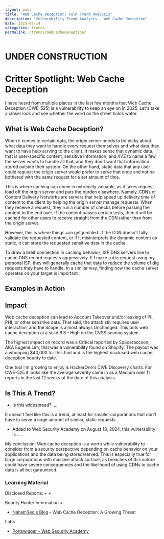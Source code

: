 ```yaml
---
layout: post
title: "Web Cache Deception: Vuln Trend Analysis"
description: "Vulnerability Trend Analysis - Web Cache Deception"
date: 2025-02-14
categories: trends
permalink: /trends/WebCacheDeception/
---
```

# UNDER CONSTRUCTION

# Critter Spotlight: Web Cache Deception

I have heard from multiple places in the last few months that Web Cache Deception (CWE-525) is a vulnerability to keep an eye on in 2025.  Let's take a closer look and see whether the word on the street holds water.

## What is Web Cache Deception?

When it comes to certain data, the origin server needs to be picky about what data they want to handle every request themselves and what data they want to have help serving to the client.  It makes sense that dynamic data, that is user-specific content, sensitive information, and XYZ to name a few, the server wants to handle all that, and they don't want that information stored outside their system.  On the other hand, static data that any user could request the origin server would prefer to serve that once and not be bothered with the same request for a set amount of time.

This is where caching can come in extremely valuable, as it takes request load off the origin server and puts the burden elsewhere.  Namely, CDNs or Content Delivery Networks are servers that help speed up delivery time of content to the client by helping the origin server manage requests.  When they receive a request, they run a number of checks before passing the content to the end user.  If the content passes certain tests, then it will be cached for other users to receive straight from the CDN rather than from the origin server.

However, this is where things can get jumbled. If the CDN doesn't fully validate the requested content, or if it misinterprets the dynamic content as static, it can store the requested sensitive data in the cache.

To draw a breif connection in caching behavior; ISP DNS servers like to cache DNS record requests aggressively.  If I make a `dig` request using my personal ISP, they will generally cache that data to reduce the volume of dig requests they have to handle.  In a similar way, finding how the cache server operates on your target is important. 


## Examples in Action



## Impact

Web cache deception can lead to Account Takeover and/or leaking of PII, PHI, or other sensitive data.  That said, the attack still requires user interaction, and the Scope is almost always Unchanged.  This puts web cache deception at a solid 8.8 - High on the CVSS scoring system.

The highest impact on record was a Critical reported by Spaceraccoon, AKA Eugene Lim, that was a vulnerability found on Shopify.  The payout was a whopping $40,000 for this find and is the highest disclosed web cache deception bounty to date.

One tool I'm growing to enjoy is HackerOne's CWE Discovery charts.  For CWE-525 it looks like the average severity came in as a Medium over 11 reports in the last 12 weeks of the date of this analysis.

## Is This A Trend?

+ Is this widespread? ....

It doesn't feel like this is a trend, at least for smaller corporations that don't have to serve a large amount of similar, static requests.

+ Added to Web Security Academy on August 13, 2024, this vulnerability is ....

My conclusion: Web cache deception is a worth while vulnerability to consider from a security perspective depending on cache behavior on your applications and the data being stored/served.  This is especially true for large corporations with massive attack surface, as breaches of this nature could have severe concequences and the likelihood of using CDNs to cache data is all but garaunteed.

### Learning Material
Disclosed Reports:
+ 
+ 

Bounty Hunter Information
+ 
+ [NahamSec's Blog](https://www.nahamsec.com/posts/high-value-web-security-vulnerabilities-to-learn-in-2025) - Web Cache Deception: A Growing Threat


Labs
+ [Portswigger - Web Security Academy](https://portswigger.net/web-security/web-cache-deception)
